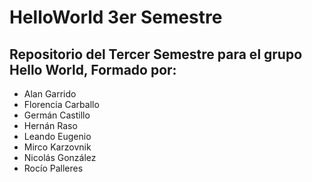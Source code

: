 # HelloWorld 3er Semestre
## Repositorio del Tercer Semestre para el grupo Hello World, Formado por:
- Alan Garrido
- Florencia Carballo
- Germán Castillo
- Hernán Raso
- Leando Eugenio
- Mirco Karzovnik
- Nicolás González
- Rocío Palleres

